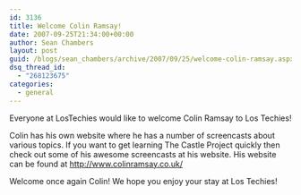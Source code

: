 ```yaml
---
id: 3136
title: Welcome Colin Ramsay!
date: 2007-09-25T21:34:00+00:00
author: Sean Chambers
layout: post
guid: /blogs/sean_chambers/archive/2007/09/25/welcome-colin-ramsay.aspx
dsq_thread_id:
  - "268123675"
categories:
  - general
---
```

Everyone at LosTechies would like to welcome Colin Ramsay to Los Techies!


  


Colin has his own website where he has a number of screencasts about various topics. If you want to get learning The Castle Project quickly then check out some of his awesome screencasts at his website. His website can be found at <http://www.colinramsay.co.uk/>


  


Welcome once again Colin! We hope you enjoy your stay at Los Techies!